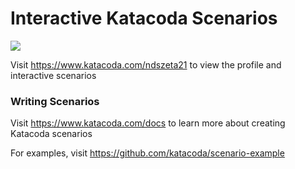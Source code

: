 # Interactive Katacoda Scenarios

[![](http://shields.katacoda.com/katacoda/ndszeta21/count.svg)](https://www.katacoda.com/ndszeta21 "Get your profile on Katacoda.com")

Visit https://www.katacoda.com/ndszeta21 to view the profile and interactive scenarios

### Writing Scenarios
Visit https://www.katacoda.com/docs to learn more about creating Katacoda scenarios

For examples, visit https://github.com/katacoda/scenario-example
